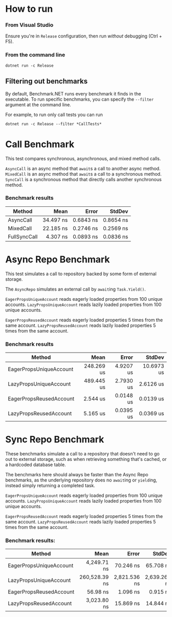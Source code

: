 ﻿# How to run

### From Visual Studio
Ensure you're in `Release` configuration, then run *without* debugging (Ctrl + F5).

### From the command line
```
dotnet run -c Release
```

## Filtering out benchmarks
By default, Benchmark.NET runs every benchmark it finds in the executable. To run
specific benchmarks, you can specify the `--filter` argument at the command line.

For example, to run only call tests you can run

```
dotnet run -c Release --filter *CallTests*
```

# Call Benchmark
This test compares synchronous, asynchronous, and mixed method calls.

`AsyncCall` is an async method that `await`s a call to another async method.
`MixedCall` is an async method that `await`s a call to a synchronous method.
`SyncCall` is a synchronous method that directly calls another synchronous method.

### Benchmark results

|       Method |      Mean |     Error |    StdDev |
|------------- |----------:|----------:|----------:|
|    AsyncCall | 34.497 ns | 0.6843 ns | 0.8654 ns |
|    MixedCall | 22.185 ns | 0.2746 ns | 0.2569 ns |
| FullSyncCall |  4.307 ns | 0.0893 ns | 0.0836 ns |

# Async Repo Benchmark
This test simulates a call to repository backed by some form of external storage.

The `AsyncRepo` simulates an external call by `await`ing `Task.Yield()`.

`EagerPropsUniqueAccount` reads eagerly loaded properties from 100 unique accounts.
`LazyPropsUniqueAccount` reads lazily loaded properties from 100 unique accounts.

`EagerPropsReusedAccount` reads eagerly loaded properties 5 times from the same account.
`LazyPropsReusedAccount` reads lazily loaded properties 5 times from the same account.

### Benchmark results

|                  Method |       Mean |     Error |     StdDev |
|------------------------ |-----------:|----------:|-----------:|
| EagerPropsUniqueAccount | 248.269 us | 4.9207 us | 10.6973 us |
|  LazyPropsUniqueAccount | 489.445 us | 2.7930 us |  2.6126 us |
| EagerPropsReusedAccount |   2.544 us | 0.0148 us |  0.0139 us |
|  LazyPropsReusedAccount |   5.165 us | 0.0395 us |  0.0369 us |

# Sync Repo Benchmark
These benchmarks simulate a call to a repository that doesn't need to go out to external
storage, such as when retrieving something that's cached, or a hardcoded database table.

The benchmarks here should always be faster than the Async Repo benchmarks, as the
underlying repository does no `await`ing or `yield`ing, instead simply returning a
completed task.

`EagerPropsUniqueAccount` reads eagerly loaded properties from 100 unique accounts.
`LazyPropsUniqueAccount` reads lazily loaded properties from 100 unique accounts.

`EagerPropsReusedAccount` reads eagerly loaded properties 5 times from the same account.
`LazyPropsReusedAccount` reads lazily loaded properties 5 times from the same account.

### Benchmark results:

|                  Method |          Mean |        Error |       StdDev |
|------------------------ |--------------:|-------------:|-------------:|
| EagerPropsUniqueAccount |   4,249.71 ns |    70.246 ns |    65.708 ns |
|  LazyPropsUniqueAccount | 260,528.39 ns | 2,821.536 ns | 2,639.266 ns |
| EagerPropsReusedAccount |      56.98 ns |     1.096 ns |     0.915 ns |
|  LazyPropsReusedAccount |   3,023.80 ns |    15.869 ns |    14.844 ns |
